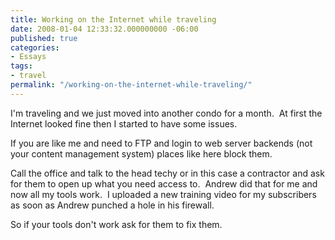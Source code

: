 ```yaml
---
title: Working on the Internet while traveling
date: 2008-01-04 12:33:32.000000000 -06:00
published: true
categories:
- Essays
tags:
- travel
permalink: "/working-on-the-internet-while-traveling/"
---
```

I'm traveling and we just moved into another condo for a month.  At first the Internet looked fine then I started to have some issues.

If you are like me and need to FTP and login to web server backends (not your content management system) places like here block them.

Call the office and talk to the head techy or in this case a contractor and ask for them to open up what you need access to.  Andrew did that for me and now all my tools work.  I uploaded a new training video for my subscribers as soon as Andrew punched a hole in his firewall.

So if your tools don't work ask for them to fix them.
